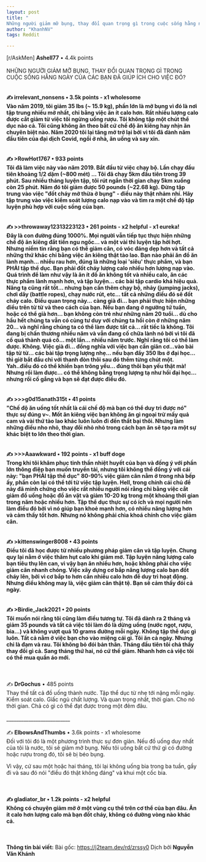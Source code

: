 ```yaml
---
layout: post
title: "
Những người giảm mỡ bụng, thay đổi quan trọng gì trong cuộc sống hằng ngày của các bạn đã giúp ích cho việc đó? - r/AskMen"
author: "KhanhNV"
tags: Reddit

---
```

[r/AskMen] <strong>Ashell77</strong> • 4.4k points<br><br>NHỮNG NGƯỜI GIẢM MỠ BỤNG, THAY ĐỔI QUAN TRỌNG GÌ TRONG CUỘC SỐNG HẰNG NGÀY CỦA CÁC BẠN ĐÃ GIÚP ÍCH CHO VIỆC ĐÓ?<br>__________________________<br>
<br>✍️ <strong>irrelevant_nonsens</strong> • 3.5k points - x1 wholesome<br>
Vào năm 2019, tôi giảm 35 lbs (~ 15.9 kg), phần lớn là mỡ bụng vì đó là nơi tập trung nhiều mỡ nhất, chỉ bằng việc ăn ít calo hơn. Rất nhiều lượng calo được cắt giảm từ việc tôi ngừng uống rượu. Tôi không tập một chút thể dục nào cả. Tôi cũng không ăn theo bất cứ chế độ ăn kiêng hay nhịn ăn chuyên biệt nào.
Năm 2020 tôi lại tăng mỡ trở lại bởi vì tôi đã dành năm đầu tiên của đại dịch Covid, ngồi ở nhà, ăn uống và say xỉn.
<br><br><br>
✍️ &gt;<strong>RowHot1767</strong> • 933 points
<br>Tôi đã làm việc này vào năm 2019. Bắt đầu từ việc chạy bộ. Lần chạy đầu tiên khoảng 1/2 dặm (~800 mét) ... Tôi đã chạy 5km đầu tiên trong 39 phút. Sau nhiều tháng luyện tập, tôi rút ngắn thời gian chạy 5km xuống còn 25 phút. Năm đó tôi giảm được 50 pounds (~22.68 kg). Đừng tập trung vào việc "đốt cháy mỡ thừa ở bụng" - điều này thật nhảm nhí. Hãy tập trung vào việc kiểm soát lượng calo nạp vào và tìm ra một chế độ tập luyện phù hợp với cuộc sống của bạn.<br><br><br>
✍️ &gt;&gt;<strong>throwaway12313223123</strong> • 261 points - x2 helpful - x1 eureka!<br>
Đây là con đường đúng 1000%. Mọi người vẫn tiếp tục thực hiện những chế độ ăn kiêng đắt tiền ngu ngốc... và một vài thì luyện tập hời hợt. Nhưng niềm tin rằng bạn có thể giảm cân, có vóc đáng dẹp hơn và tất cả những thứ khác chỉ bằng việc ăn kiêng thật tào lao. Bạn nào phải ăn đồ ăn lành mạnh... nhiều rau hơn, đúng là những loại 'siêu' thực phẩm, và bạn PHẢI tập thể dục. Bạn phải đốt cháy lượng calo nhiều hơn lượng nạp vào. Quá trình để làm như vậy là ăn ít đồ ăn không tốt và nhiều calo, ăn các thực phẩm lành mạnh hơn, và tập luyện... các bài tập cardio khá hiệu quả. Nâng tạ cũng rất tốt... nhưng bạn cần thêm chạy bộ, nhảy (jumping jacks), chơi dây (battle ropes), chạy nước rút, etc... tất cả những điều đó sẽ đốt cháy calo.
Điều quan trọng này... càng già đi... bạn phải thực hiện những điều trên từ từ và theo cách của bạn. Nếu bạn đang ở ngưỡng tứ tuần, hoặc có thể già hơn... bạn không còn trẻ như những năm 20 tuổi... dù cho hầu hết chúng ta vẫn có cùng tư duy với chúng ta hồi còn ở những năm 20... và nghĩ rằng chúng ta có thể làm được tất cả... rất tiếc là không. Tôi đang bị chấn thương nhiều năm và vẫn đang cố chữa lành nó bởi vì tôi đã cố quá thành quá cố... một lần... nhiều năm trước. Nghĩ rằng tôi có thể làm được. Không. Việc già đi... đồng nghĩa với việc bạn cần giãn cơ...vào bài tập từ từ... các bài tập trọng lượng nhẹ... nếu bạn đẩy 350 lbs ở đại học... thì giờ bắt đầu chỉ với thanh đòn thôi sau đó thêm từng chút một. Yah..điều đó có thể khiến bạn trông yếu... đúng thôi bạn yếu thật mà! Nhưng rồi làm được... có thể không bằng trọng lượng tạ như hồi đại học... nhưng rồi cố gắng và bạn sẽ đạt được điều đó.<br><br><br>
✍️ &gt;&gt;&gt;<strong>g0d15anath315t</strong> • 41 points<br>"Chế độ ăn uống tốt nhất là cái chế độ mà bạn có thể duy trì được nó" thực sự đúng v~.
Mốt ăn kiêng việc bạn không ăn gì ngoại trừ mấy quả cam và vài thứ tào lao khác luôn luôn đi đến thất bại thôi. Nhưng làm những điều nho nhỏ, thay đổi nhỏ nhỏ trong cách bạn ăn sẽ tạo ra một sự khác biệt to lớn theo thời gian.<br><br><br>
✍️ &gt;&gt;&gt;<strong>Aaawkward</strong> • 192 points - x1 buff doge<br>
Trong khi tôi khâm phục tinh thần nhiệt huyết của bạn và đống ý với phần lớn thông điệp bạn muốn truyền tải, nhưng tôi không thể đồng ý với cái này: "bạn PHẢI tập thể dục"
80-90% việc giảm cân nằm ở trong nhà bếp ấy, phần còn lại có thể tới từ việc tập luyện.
Hell, trong chính cái chủ đề này đã minh chứng cho việc rất nhiều người nói rằng chỉ bằng việc cắt giảm đồ uống hoặc đồ ăn vặt và giảm 10-20 kg trong một khoảng thời gian trong năm hoặc nhiều hơn.
Tập thể dục thực sự có ích và mọi người nên làm điều đó bởi vì nó giúp bạn khoẻ mạnh hơn, có nhiều năng lượng hơn và cảm thấy tốt hơn. Nhưng nó không phải chìa khoá chính cho việc giảm cân.<br><br><br>
✍️ &gt;<strong>kittenswinger8008</strong> • 43 points<br>Điều tôi đã học được từ nhiều phương pháp giảm cân và tập luyện.
Chung quy lại nằm ở việc thâm hụt calo khi giảm mỡ. Tập luyện nâng lượng calo bạn tiêu thụ lên can, vì vậy bạn ăn nhiều hơn, hoặc không phải cho việc giảm cân nhanh chóng.
Việc xây dựng cơ bắp nâng lượng calo bạn đốt cháy lên, bởi vì cơ bắp to hơn cần nhiều calo hơn để duy trì hoạt động.
Nhưng điều không may là, việc giảm cân thật tệ. Bạn sẽ cảm thấy đói cả ngày.<br><br><br>
✍️ &gt;<strong>Birdie_Jack2021</strong> • 20 points<br>Tôi muốn nói rằng tôi cũng làm điều tương tự. Tôi đã dành ra 2 tháng và giảm 35 pounds và tất cả việc tôi làm đó là dừng uống (nước ngọt, rượu, bia...) và không vượt quá 10 grams đường mỗi ngày. Không tập thể dục gì luôn. Tất cả nằm ở việc bạn cho vào miệng cái gì. Tôi ăn cả ngày. Nhưng chỉ là đạm và rau. Tôi không bỏ đói bản thân. Tháng đầu tiên tôi chả thấy thay đổi gì cả. Sang tháng thứ hai, nó cứ thế giảm. Nhanh hơn cả việc tôi có thể mua quần áo mới.
<br><br>__________________________<br><br>
✍️ <strong>DrGochus</strong> • 485 points<br>
Thay thế tất cả đồ uống thành nước. Tập thể dục từ nhẹ tới nặng mỗi ngày. Kiểm soát calo. Giấc ngủ chất lượng. Và quan trọng nhất, thời gian. Cho nó thời gian. Chả có gì có thể đạt được trong một đêm đâu.<br><br>__________________________<br><br>
✍️ <strong>ElbowsAndThumbs</strong> • 3.6k points - x1 wholesome<br>
Đối với tôi đó là một phương trình thực sự đơn giản. Nếu đồ uống duy nhất của tôi là nước, tôi sẽ giảm mỡ bụng. Nếu tôi uống bất cứ thứ gì có đường hoặc rượu trong đó, tôi sẽ bị béo bụng.

Vì vậy, cứ sau một hoặc hai tháng, tôi lại không uống bia trong ba tuần, gầy đi và sau đó nói "điều đó thật không đáng" và khui một cốc bia.<br><br>__________________________<br><br>
✍️ <strong>gladiator_br</strong> • 1.2k points - x2 helpful<br>
Không có chuyện giảm mỡ ở một vùng cụ thể trên cơ thể của bạn đâu. Ăn ít calo hơn lượng calo mà bạn đốt cháy, không có đường vòng nào khác cả.<br><br>__________________________<br><br>
<strong>Thông tin bài viết:</strong>
Bài gốc: https://j2team.dev/rd/zrssy0
Dịch bởi <strong>Nguyễn Văn Khánh</strong> 